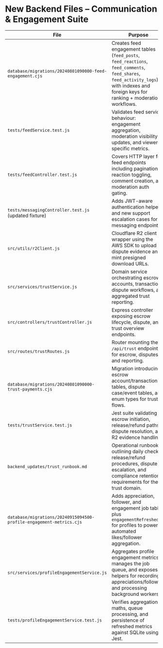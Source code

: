 # New Backend Files – Communication & Engagement Suite

| File | Purpose |
|------|---------|
| `database/migrations/20240801090000-feed-engagement.cjs` | Creates feed engagement tables (`feed_posts`, `feed_reactions`, `feed_comments`, `feed_shares`, `feed_activity_logs`) with indexes and foreign keys for ranking + moderation workflows. |
| `tests/feedService.test.js` | Validates feed service behaviour: engagement aggregation, moderation visibility updates, and viewer-specific metrics. |
| `tests/feedController.test.js` | Covers HTTP layer for feed endpoints including pagination, reaction toggling, comment creation, and moderation auth gating. |
| `tests/messagingController.test.js` (updated fixture) | Adds JWT-aware authentication helpers and new support escalation cases for messaging endpoints. |
| `src/utils/r2Client.js` | Cloudflare R2 client wrapper using the AWS SDK to upload dispute evidence and mint presigned download URLs. |
| `src/services/trustService.js` | Domain service orchestrating escrow accounts, transactions, dispute workflows, and aggregated trust reporting. |
| `src/controllers/trustController.js` | Express controller exposing escrow lifecycle, dispute, and trust overview endpoints. |
| `src/routes/trustRoutes.js` | Router mounting the `/api/trust` endpoints for escrow, disputes, and reporting. |
| `database/migrations/20240801090000-trust-payments.cjs` | Migration introducing escrow account/transaction tables, dispute case/event tables, and enum types for trust flows. |
| `tests/trustService.test.js` | Jest suite validating escrow initiation, release/refund paths, dispute resolution, and R2 evidence handling. |
| `backend_updates/trust_runbook.md` | Operational runbook outlining daily checks, release/refund procedures, dispute escalation, and compliance retention requirements for the trust domain. |
| `database/migrations/20240915094500-profile-engagement-metrics.cjs` | Adds appreciation, follower, and engagement job tables plus `engagementRefreshedAt` for profiles to power automated likes/follower aggregation. |
| `src/services/profileEngagementService.js` | Aggregates profile engagement metrics, manages the job queue, and exposes helpers for recording appreciations/followers and processing background workers. |
| `tests/profileEngagementService.test.js` | Verifies aggregation maths, queue processing, and persistence of refreshed metrics against SQLite using Jest. |
